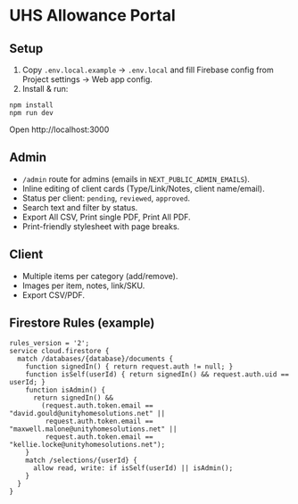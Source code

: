# UHS Allowance Portal

## Setup
1) Copy `.env.local.example` → `.env.local` and fill Firebase config from Project settings → Web app config.
2) Install & run:
```
npm install
npm run dev
```
Open http://localhost:3000

## Admin
- `/admin` route for admins (emails in `NEXT_PUBLIC_ADMIN_EMAILS`).
- Inline editing of client cards (Type/Link/Notes, client name/email).
- Status per client: `pending`, `reviewed`, `approved`.
- Search text and filter by status.
- Export All CSV, Print single PDF, Print All PDF.
- Print-friendly stylesheet with page breaks.

## Client
- Multiple items per category (add/remove).
- Images per item, notes, link/SKU.
- Export CSV/PDF.

## Firestore Rules (example)
```
rules_version = '2';
service cloud.firestore {
  match /databases/{database}/documents {
    function signedIn() { return request.auth != null; }
    function isSelf(userId) { return signedIn() && request.auth.uid == userId; }
    function isAdmin() {
      return signedIn() &&
        (request.auth.token.email == "david.gould@unityhomesolutions.net" ||
         request.auth.token.email == "maxwell.malone@unityhomesolutions.net" ||
         request.auth.token.email == "kellie.locke@unityhomesolutions.net");
    }
    match /selections/{userId} {
      allow read, write: if isSelf(userId) || isAdmin();
    }
  }
}
```
